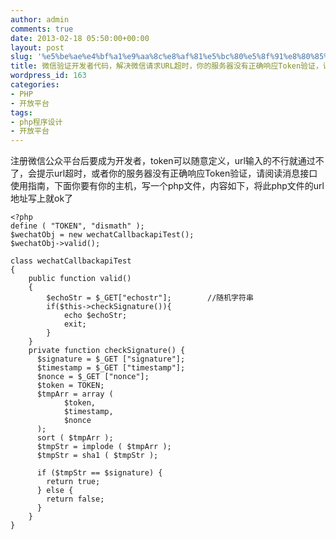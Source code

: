 ```yaml
---
author: admin
comments: true
date: 2013-02-18 05:50:00+00:00
layout: post
slug: '%e5%be%ae%e4%bf%a1%e9%aa%8c%e8%af%81%e5%bc%80%e5%8f%91%e8%80%85%e4%bb%a3%e7%a0%81%ef%bc%8c%e8%a7%a3%e5%86%b3%e5%be%ae%e4%bf%a1%e8%af%b7%e6%b1%82url%e8%b6%85%e6%97%b6%ef%bc%8c%e4%bd%a0%e7%9a%84'
title: 微信验证开发者代码，解决微信请求URL超时，你的服务器没有正确响应Token验证，请阅读消息接口使用指南
wordpress_id: 163
categories:
- PHP
- 开放平台
tags:
- php程序设计
- 开放平台
---
```





注册微信公众平台后要成为开发者，token可以随意定义，url输入的不行就通过不了，会提示url超时，或者你的服务器没有正确响应Token验证，请阅读消息接口使用指南，下面你要有你的主机，写一个php文件，内容如下，将此php文件的url地址写上就ok了




  








    
    <?php
    define ( "TOKEN", "dismath" );
    $wechatObj = new wechatCallbackapiTest();
    $wechatObj->valid();
    
    class wechatCallbackapiTest
    {
        public function valid()
        {
            $echoStr = $_GET["echostr"];        //随机字符串
            if($this->checkSignature()){
                echo $echoStr;
                exit;
            }
        }
    	private function checkSignature() {
          $signature = $_GET ["signature"];
          $timestamp = $_GET ["timestamp"];
          $nonce = $_GET ["nonce"];
          $token = TOKEN;
          $tmpArr = array (
                $token,
                $timestamp,
                $nonce
          );
          sort ( $tmpArr );
          $tmpStr = implode ( $tmpArr );
          $tmpStr = sha1 ( $tmpStr );
          
          if ($tmpStr == $signature) {
            return true;
          } else {
            return false;
          }
        }   
    }  

  

  






  





